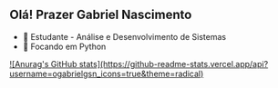 ## Olá! Prazer Gabriel Nascimento
- 🔭 Estudante - Análise e Desenvolvimento de Sistemas
- 🌱 Focando em Python 

<div>
  <a href="https://github.com/ogabrielgsn">
  ![Anurag's GitHub stats](https://github-readme-stats.vercel.app/api?username=ogabrielgsn_icons=true&theme=radical)
</div>

